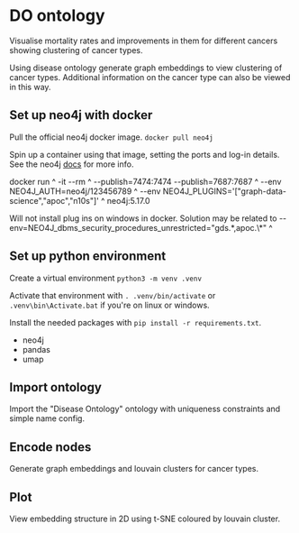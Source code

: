 # DO ontology
Visualise mortality rates and improvements in them for different
cancers showing clustering of cancer types.

Using disease ontology generate graph embeddings to view clustering of
cancer types. Additional information on the cancer type can also be
viewed in this way.

## Set up neo4j with docker 
Pull the official neo4j docker image.
`docker pull neo4j`

Spin up a container using that image, setting the ports
and log-in details. See the neo4j [docs](https://neo4j.com/docs/operations-manual/current/docker/introduction/)
for more info.

docker run ^
    -it --rm ^
    --publish=7474:7474 --publish=7687:7687 ^
    --env NEO4J_AUTH=neo4j/123456789 ^
    --env NEO4J_PLUGINS='["graph-data-science","apoc","n10s"]' ^
    neo4j:5.17.0


Will not install plug ins on windows in docker. Solution may be related to
    --env=NEO4J_dbms_security_procedures_unrestricted="gds.*,apoc.\\\*" ^


## Set up python environment
Create a virtual environment
`python3 -m venv .venv`

Activate that environment with `. .venv/bin/activate` or `.venv\bin\Activate.bat`
if you're on linux or windows.

Install the needed packages with `pip install -r requirements.txt`.

- neo4j
- pandas
- umap

## Import ontology
Import the "Disease Ontology" ontology with uniqueness constraints
and simple name config.

## Encode nodes
Generate graph embeddings and louvain clusters for cancer types.

## Plot
View embedding structure in 2D using t-SNE coloured by louvain cluster.
